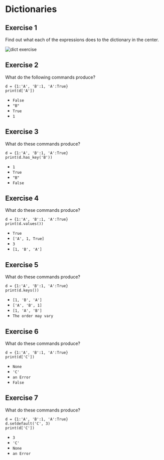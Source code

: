 
# Dictionaries

## Exercise 1

Find out what each of the expressions does to the dictionary in the center.

![dict exercise](../images/dicts.png)


## Exercise 2

What do the following commands produce?

    d = {1:'A', 'B':1, 'A':True}
    print(d['A'])

- `False`
- `"B"`
- `True`
- `1`

## Exercise 3

What do these commands produce?

    d = {1:'A', 'B':1, 'A':True}
    print(d.has_key('B'))

- `1`
- `True`
- `"B"`
- `False`

## Exercise 4

What do these commands produce?

    d = {1:'A', 'B':1, 'A':True}
    print(d.values())

- `True`
- `['A', 1, True]`
- `3`
- `[1, 'B', 'A']`

## Exercise 5

What do these commands produce?

    d = {1:'A', 'B':1, 'A':True}
    print(d.keys())

- `[1, 'B', 'A']`
- `['A', 'B', 1]`
- `[1, 'A', 'B']`
- `The order may vary`


## Exercise 6

What do these commands produce?

    d = {1:'A', 'B':1, 'A':True}
    print(d['C'])

- `None`
- `'C'`
- `an Error`
- `False`


## Exercise 7

What do these commands produce?

    d = {1:'A', 'B':1, 'A':True}
    d.setdefault('C', 3)
    print(d['C'])

- `3`
- `'C'`
- `None`
- `an Error`
